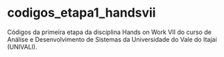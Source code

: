 # codigos_etapa1_handsvii
Códigos da primeira etapa da disciplina Hands on Work VII do curso de Análise e Desenvolvimento de Sistemas da Universidade do Vale do Itajaí (UNIVALI).
